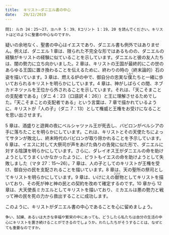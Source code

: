 ```yaml
---
title:  キリスト―ダニエル書の中心
date:   29/12/2019
---
```


`問1: ルカ 24：25～27、ヨハネ 5：39、Ⅱコリント 1：19、20 を読んでください。キリストはどのように聖書の中心なのですか。`

疑いの余地なく、聖書の中心はイエスであり、ダニエル書も例外ではありません。例えば、ダニエル 1 章は、限られた不完全な形ではあるものの、ダニエルの経験がキリストの経験に似ていることを示しています。ダニエルと彼の友人たちは、闇の勢力に立ち向かいました。2 章は、キリストの王国が最終的にこの世のあらゆる王国に置き換わることを伝えるために、終わりの時の（終末論的）石の姿を描いています。3 章は、燃える炉の中で、御自分の忠実な<ruby>僕<rt>しもべ</rt></ruby>たちと一緒に歩いておられるキリストを明らかにしています。4 章は、神がしばらくの間、ネブカドネツァルを王位から外されることを示しています。それは、「天こそまことの支配者である」（ダニ 4：23〔口語訳 4：26〕）と王に理解させるためでした。「天こそまことの支配者である」という言葉は、7 章で描かれているように、キリストが「人の子」（ダニ 7：13）として権威と王権をお受けになることを思い出させます。

5 章は、酒盛りと遊興の夜にベルシャツァル王が死去し、バビロンがペルシアの手に落ちたことを明らかにしています。これは、キリストとその天使たちによってサタンが敗北し、終末時代のバビロンが取り除かれることを予示しています。6 章は、イエスに対して大祭司が声をあげた偽りの告発に似た形で、ダニエルに対する陰謀を明らかにしています。さらに、ダレイオス王がダニエルの命を助けようとしてうまくいかなかったように、ピラトもイエスの命を助けようとして失敗しました（マタ 27：15～26）。7 章は、人の子としてのキリストが王権を受け、御自分の民を支配されることを描いています。8 章は、天の聖所の祭司としてキリストを明らかにしています。9 章は、いけにえの<ruby>献<rt>ささげ</rt></ruby>物としてキリストを描いており、その死が神と神の民との契約を改めて確定するのです。10 章から 12 章は、大天使長ミカエルとしてキリストを描いており、ミカエルは悪の勢力と戦って神の民を死の力から救出することに成功します。

このように、キリストがダニエル書の中心であることを心に留めましょう。

`争い、試練、あるいは大きな幸福や繁栄の中にあっても、どうしたら私たちは自分の生活の中心にキリストを置き続けることができるのでしょうか。わたしたちがそうすることは、なぜとても重要なのですか。`